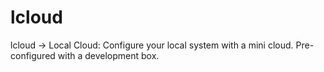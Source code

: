 lcloud
======

lcloud -> Local Cloud: Configure your local system with a mini cloud. Pre-configured with a development box.
